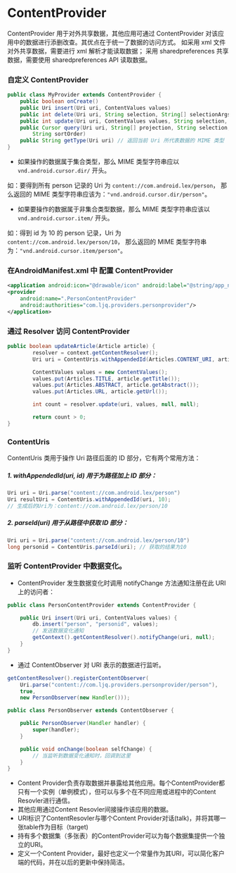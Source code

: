 ContentProvider
===

ContentProvider 用于对外共享数据，其他应用可通过 ContentProvider 对该应用中的数据进行添删改查。其优点在于统一了数据的访问方式。
如采用 xml 文件对外共享数据，需要进行 xml 解析才能读取数据；
采用 sharedpreferences 共享数据，需要使用 sharedpreferences API 读取数据。

### 自定义 ContentProvider

```java
public class MyProvider extends ContentProvider {
    public boolean onCreate()
    public Uri insert(Uri uri, ContentValues values)
    public int delete(Uri uri, String selection, String[] selectionArgs)
    public int update(Uri uri, ContentValues values, String selection, String[] selectionArgs)
    public Cursor query(Uri uri, String[] projection, String selection, String[] selectionArgs,
        String sortOrder)
    public String getType(Uri uri) // 返回当前 Uri 所代表数据的 MIME 类型
}
```


- 如果操作的数据属于集合类型，那么 MIME 类型字符串应以 `vnd.android.cursor.dir/` 开头。

如：要得到所有 person 记录的 Uri 为 `content://com.android.lex/person`，
那么返回的 MIME 类型字符串应该为：`"vnd.android.cursor.dir/person"`。

- 如果要操作的数据属于非集合类型数据，那么 MIME 类型字符串应该以 `vnd.android.cursor.item/` 开头。

如：得到 id 为 10 的 person 记录，Uri 为 `content://com.android.lex/person/10`，
那么返回的 MIME 类型字符串为：`"vnd.android.cursor.item/person"`。

### 在AndroidManifest.xml 中 配置 ContentProvider

```xml
<application android:icon="@drawable/icon" android:label="@string/app_name">
<provider
    android:name=".PersonContentProvider"
    android:authorities="com.ljq.providers.personprovider"/>
</application>
```

### 通过 Resolver 访问 ContentProvider

```java
public boolean updateArticle(Article article) {
        resolver = context.getContentResolver();
        Uri uri = ContentUris.withAppendedId(Articles.CONTENT_URI, article.getId());  

        ContentValues values = new ContentValues();  
        values.put(Articles.TITLE, article.getTitle());  
        values.put(Articles.ABSTRACT, article.getAbstract());  
        values.put(Articles.URL, article.getUrl());  

        int count = resolver.update(uri, values, null, null);  

        return count > 0;  
}
```

### ContentUris

ContentUris 类用于操作 Uri 路径后面的 ID 部分，它有两个常用方法：

##### 1. withAppendedId(uri, id) 用于为路径加上 ID 部分：

```java
Uri uri = Uri.parse("content://com.android.lex/person")
Uri resultUri = ContentUris.withAppendedId(uri, 10);
// 生成后的Uri为：content://com.android.lex/person/10
```

##### 2. parseId(uri) 用于从路径中获取 ID 部分：

```java
Uri uri = Uri.parse("content://com.android.lex/person/10")
long personid = ContentUris.parseId(uri); // 获取的结果为10
```

### 监听 ContentProvider 中数据变化。

- ContentProvider 发生数据变化时调用 notifyChange 方法通知注册在此 URI 上的访问者：

```java
public class PersonContentProvider extends ContentProvider {

    public Uri insert(Uri uri, ContentValues values) {
        db.insert("person", "personid", values);
        // 发送数据变化通知
        getContext().getContentResolver().notifyChange(uri, null);
    }
}
```
- 通过 ContentObserver 对 URI 表示的数据进行监听。

```java
getContentResolver().registerContentObserver(
    Uri.parse("content://com.ljq.providers.personprovider/person"),
    true,
    new PersonObserver(new Handler()));

public class PersonObserver extends ContentObserver {

    public PersonObserver(Handler handler) {
        super(handler);
    }

    public void onChange(boolean selfChange) {
        // 当监听到数据变化通知时，回调到这里
    }
}
```

- Content Provider负责存取数据并暴露给其他应用。每个ContentProvider都只有一个实例（单例模式），但可以与多个在不同应用或进程中的Content Resovler进行通信。
- 其他应用通过Content Resovler间接操作该应用的数据。
- URI标识了ContentResovler与哪个Content Provider对话(talk)，并将其哪一张table作为目标（target)
- 持有多个数据集（多张表）的ContentProvider可以为每个数据集提供一个独立的URI。
- 定义一个Content Provider，最好也定义一个常量作为其URI，可以简化客户端的代码，并在以后的更新中保持简洁。
